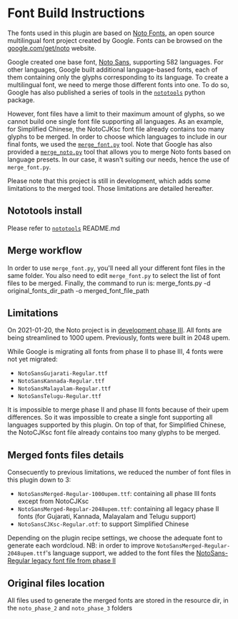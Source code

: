# Font Build Instructions

The fonts used in this plugin are based on [Noto Fonts](https://github.com/googlefonts/noto-fonts/), an open source multilingual font project created by Google. Fonts can be browsed on the [google.com/get/noto](https://www.google.com/get/noto) website.

Google created one base font, [Noto Sans](https://fonts.google.com/specimen/Noto+Sans), supporting 582 languages. For 
other languages, Google built additional language-based fonts, each of them containing only the glyphs corresponding
to its language. To create a multilingual font, we need to merge those different fonts into one. To do so, Google has also published a series of tools in the [`nototools`](https://github.com/googlefonts/nototools) python package.

However, font files have a limit to their maximum amount of glyphs, so we cannot build one single font file supporting 
all languages. As an example, for Simplified Chinese, the NotoCJKsc font file already contains too many glyphs to be merged. In order to choose which languages to include in our final fonts, we used the [`merge_font.py`](https://github.com/googlefonts/nototools/blob/master/nototools/merge_fonts.py) tool. Note that Google has also provided a [`merge_noto.py`](https://github.com/googlefonts/nototools/blob/master/nototools/merge_noto.py) tool that allows you to merge Noto fonts based on language presets. In our case, it wasn't suiting our needs, hence the use of `merge_font.py`.

Please note that this project is still in development, which adds some limitations to the merged tool. Those limitations are detailed hereafter.

## Nototools install

Please refer to [`nototools`](https://github.com/googlefonts/nototools) README.md

## Merge workflow

In order to use `merge_font.py`, you'll need all your different font files in the same folder. You also need to edit `merge_font.py` to select the list of font files to be merged. Finally, the command to run is: 
    merge_fonts.py -d original_fonts_dir_path -o merged_font_file_path

## Limitations

On 2021-01-20, the Noto project is in [development phase III](https://github.com/googlefonts/noto-fonts/milestones). All fonts are being streamlined to 1000 upem. Previously, fonts were built in 2048 upem.

While Google is migrating all fonts from phase II to phase III, 4 fonts were not yet migrated:
* `NotoSansGujarati-Regular.ttf`
* `NotoSansKannada-Regular.ttf`
* `NotoSansMalayalam-Regular.ttf`
* `NotoSansTelugu-Regular.ttf`

It is impossible to merge phase II and phase III fonts because of their upem differences. So it was impossible to create a single font supporting all languages supported by this plugin. On top of that, for Simplified Chinese, the NotoCJKsc font file already contains too many glyphs to be merged. 

## Merged fonts files details

Consecuently to previous limitations, we reduced the number of font files in this plugin down to 3:

* `NotoSansMerged-Regular-1000upem.ttf`: containing all phase III fonts except from NotoCJKsc
* `NotoSansMerged-Regular-2048upem.ttf`: containing all legacy phase II fonts (for Gujarati, Kannada, Malayalam and Telugu support)
* `NotoSansCJKsc-Regular.otf`: to support Simplified Chinese

Depending on the plugin recipe settings, we choose the adequate font to generate each wordcloud. NB: in order to improve `NotoSansMerged-Regular-2048upem.ttf`'s language support, we added to the font files the [NotoSans-Regular legacy font file from phase II](https://github.com/googlefonts/noto-fonts/releases/tag/v2017-03-06-pre-phase3)

## Original files location

All files used to generate the merged fonts are stored in the resource dir, in the `noto_phase_2` and `noto_phase_3` folders